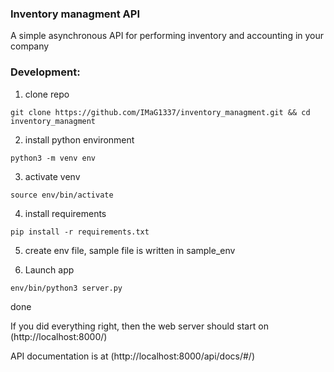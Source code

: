 ### Inventory managment API
A simple asynchronous API for performing inventory and accounting in your company
### Development:
1) clone repo
```
git clone https://github.com/IMaG1337/inventory_managment.git && cd inventory_managment
```
2) install python environment
```
python3 -m venv env
```
3) activate venv
```
source env/bin/activate
```
4) install requirements
```
pip install -r requirements.txt
```

5) create env file, sample file is written in sample_env

6) Launch app
```
env/bin/python3 server.py
```


done

If you did everything right, then the web server should start on (http://localhost:8000/)

API documentation is at (http://localhost:8000/api/docs/#/)
